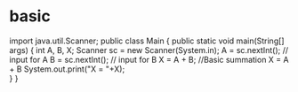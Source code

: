 # basic

import java.util.Scanner;
public class Main {
 public static void main(String[] args) {
      int A, B, X;
      Scanner sc = new Scanner(System.in);
      A = sc.nextInt();                     // input for A
      B = sc.nextInt();                    // input for  B
      X = A + B;                           //Basic summation X = A + B
      System.out.print("X = "+X);    
   }
}
